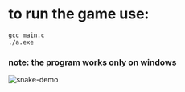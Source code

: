 # to run the game use:

```
gcc main.c
./a.exe
```
### note: the program works only on windows





![snake-demo](https://github.com/user-attachments/assets/eb64865a-1e11-43a5-807c-81e4c4968af3)
